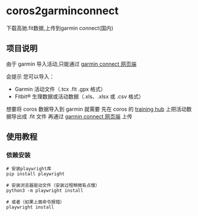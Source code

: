 # coros2garminconnect
下载高驰.fit数据,上传到garmin connect(国内) 
## 项目说明
由于 garmin 导入活动,只能通过 [garmin connect 网页端](https://connect.garmin.cn/) 

会提示 您可以导入：
- Garmin 活动文件（.tcx .fit .gpx 格式）
- Fitbit® 生理数据或活动数据（.xls、.xlsx 或 .csv 格式）

想要将 coros 数据导入到 garmin 就需要 先在 coros 的 [training hub](https://t.coros.com/) 上把活动数据导出成 .fit 文件
再通过 [garmin connect 网页端](https://connect.garmin.cn/) 上传

## 使用教程

### 依赖安装
```
# 安装playwright库
pip install playwright

# 安装浏览器驱动文件（安装过程稍微有点慢）
python3 -m playwright install

# 或者（如果上面命令报错）
playwright install
```